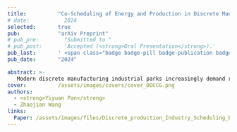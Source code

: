 ```yaml
---
title:          "Co-Scheduling of Energy and Production in Discrete Manufacturing Industrial Parks Considering Decision-Dependent Uncertainties"
# date:           2024
selected:       true
pub:            "arXiv Preprint"
# pub_pre:        "Submitted to "
# pub_post:       'Accepted (<strong>Oral Presentation</strong>).'
pub_last:       ' <span class="badge badge-pill badge-publication badge-success">Power Pitch</span>'
pub_date:       "2024"

abstract: >-
   Modern discrete manufacturing industrial parks increasingly demand real-time energy and production co-scheduling to minimize operational costs. The inherent complexity and diversity of production lines and equipment introduce significant uncertainties into the manufacturing process. Among these uncertainties, decision-dependent uncertainties (DDUs) present unique challenges, as the shape of the uncertainty set is influenced by decisions and cannot be determined prior to solving the model. However, existing research largely neglects the impact of DDUs in discrete manufacturing, and current algorithms addressing such uncertainties are computationally intensive, rendering them unsuitable for real-time industrial applications. To this end, this work develops an energy-production coscheduling model that explicitly incorporates decision-dependent uncertainties. Subsequently, multiple linearization techniques are proposed, each tailored to address the constraints associated with specific types of DDUs, enabling more efficient computation. Furthermore, a specialized algorithm, inspired by the columnand-constraint generation (C&CG) framework, is designed, along with a theoretical analysis of its convergence and computational complexity. The proposed method is validated through simulations on a real-world engine assembly line, demonstrating its capability to significantly reduce production costs while enhancing frequency regulation performance.
cover:          /assets/images/covers/cover_DDCCG.png
authors:
  - <strong>Yiyuan Pan</strong>
  - Zhaojian Wang
links:
  Paper: /assets/images/files/Discrete_production_Industry_Scheduling_Based_on_Decision_Dependent_Uncertainty.pdf
---
```

